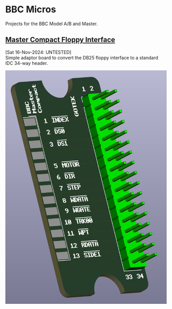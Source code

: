 # BBC Micros
 Projects for the BBC Model A/B and Master.

## [Master Compact Floppy Interface](/Master_Compact_FDC_Interface)
[Sat 16-Nov-2024: UNTESTED]<br>
Simple adaptor board to convert the DB25 floppy interface to a standard IDC 34-way header.
<br>

![3D render of board](/Master_Compact_FDC_Interface/BBC_Master_Compact_Gotek_3D.png)



